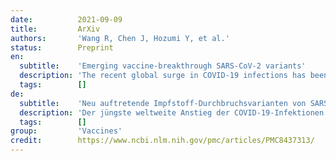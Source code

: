 ```yaml
---
date:          2021-09-09
title:         ArXiv
authors:       'Wang R, Chen J, Hozumi Y, et al.'
status:        Preprint
en:
  subtitle:    'Emerging vaccine-breakthrough SARS-CoV-2 variants'
  description: 'The recent global surge in COVID-19 infections has been fueled by new SARS-CoV-2 variants, namely Alpha, Beta, Gamma, Delta, etc. The molecular mechanism underlying such surge is elusive due to 4,653 non-degenerate mutations on the spike protein, which is the target of most COVID-19 vaccines. The understanding of the molecular mechanism of transmission and evolution is a prerequisite to foresee the trend of emerging vaccine-breakthrough variants and the design of mutation-proof vaccines and monoclonal antibodies. We integrate the genotyping of 1,489,884 SARS-CoV-2 genomes isolates, 130 human antibodies, tens of thousands of mutational data points, topological data analysis, and deep learning to reveal SARS-CoV-2 evolution mechanism and forecast emerging vaccine-escape variants. We show that infectivity-strengthening and antibody-disruptive co-mutations on the S protein RBD can quantitatively explain the infectivity and virulence of all prevailing variants. We demonstrate that Lambda is as infectious as Delta but is more vaccine-resistant. We analyze emerging vaccine-breakthrough co-mutations in 20 countries, including the United Kingdom, the United States, Denmark, Brazil, and Germany, etc. We envision that natural selection through infectivity will continue to be the main mechanism for viral evolution among unvaccinated populations, while antibody disruptive co-mutations will fuel the future growth of vaccine-breakthrough variants among fully vaccinated populations. Finally, we have identified the co-mutations that have the great likelihood of becoming dominant: [A411S, L452R, T478K], [L452R, T478K, N501Y], [V401L, L452R, T478K], [K417N, L452R, T478K], [L452R, T478K, E484K, N501Y], and [P384L, K417N, E484K, N501Y]. We predict they, particularly the last four, will break through existing vaccines. We foresee an urgent need to develop new vaccines that target these co-mutations.'
  tags:        []
de:
  subtitle:    'Neu auftretende Impfstoff-Durchbruchsvarianten von SARS-CoV-2'
  description: 'Der jüngste weltweite Anstieg der COVID-19-Infektionen wurde durch neue SARS-CoV-2-Varianten, nämlich Alpha, Beta, Gamma, Delta usw., ausgelöst. Der molekulare Mechanismus, der diesem Anstieg zugrunde liegt, ist aufgrund von 4.653 nicht degenerierten Mutationen auf dem Spike-Protein, das das Ziel der meisten COVID-19-Impfstoffe ist, schwer zu verstehen. Das Verständnis des molekularen Mechanismus der Übertragung und der Evolution ist eine Voraussetzung für die Vorhersage der Entwicklung von Impfstoff-Durchbruchsvarianten und für die Entwicklung von mutationssicheren Impfstoffen und monoklonalen Antikörpern. Wir integrieren die Genotypisierung von 1.489.884 SARS-CoV-2-Genom-Isolaten, 130 menschliche Antikörper, Zehntausende von Mutationsdatenpunkten, topologische Datenanalyse und Deep Learning, um den Evolutionsmechanismus von SARS-CoV-2 aufzudecken und aufkommende Impfstoff-Durchbruchsvarianten vorherzusagen. Wir zeigen, dass infektiösitätsverstärkende und antikörperstörende Ko-Mutationen auf dem S-Protein RBD die Infektiosität und Virulenz aller vorherrschenden Varianten quantitativ erklären können. Wir zeigen, dass Lambda genauso infektiös ist wie Delta, aber resistenter gegen Impfstoffe. Wir analysieren neu auftretende Impfstoff-Durchbruch-Ko-Mutationen in 20 Ländern, darunter das Vereinigte Königreich, die Vereinigten Staaten, Dänemark, Brasilien und Deutschland usw. Wir gehen davon aus, dass die natürliche Selektion durch Infektiosität weiterhin der wichtigste Mechanismus für die virale Evolution in ungeimpften Populationen sein wird, während Antikörper-disruptive Ko-Mutationen das künftige Wachstum von Impfstoff-Durchbruch-Varianten in vollständig geimpften Populationen fördern werden. Schließlich haben wir die Ko-Mutationen identifiziert, bei denen die Wahrscheinlichkeit groß ist, dass sie dominant werden: [A411S, L452R, T478K], [L452R, T478K, N501Y], [V401L, L452R, T478K], [K417N, L452R, T478K], [L452R, T478K, E484K, N501Y], und [P384L, K417N, E484K, N501Y]. Wir gehen davon aus, dass sie, insbesondere die letzten vier, die bestehenden Impfstoffe durchbrechen werden. Wir sehen die dringende Notwendigkeit, neue Impfstoffe zu entwickeln, die auf diese Ko-Mutationen abzielen.' 
  tags:        []
group:         'Vaccines'
credit:        https://www.ncbi.nlm.nih.gov/pmc/articles/PMC8437313/
---
```

